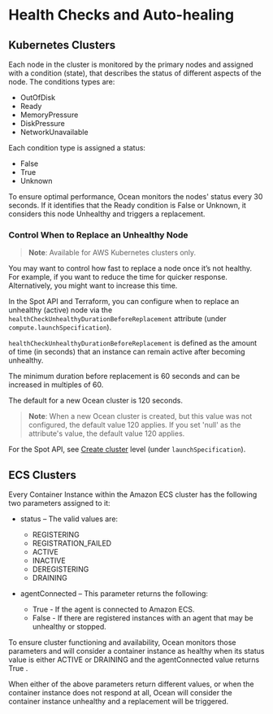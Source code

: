 # Health Checks and Auto-healing

## Kubernetes Clusters

Each node in the cluster is monitored by the primary nodes and assigned with a condition (state), that describes the status of different aspects of the node. The conditions types are:

- OutOfDisk
- Ready
- MemoryPressure
- DiskPressure
- NetworkUnavailable

Each condition type is assigned a status:

- False
- True
- Unknown

To ensure optimal performance, Ocean monitors the nodes' status every 30 seconds. If it identifies that the Ready condition is False or Unknown, it considers this node Unhealthy and triggers a replacement.

###  Control When to Replace an Unhealthy Node

>**Note**: Available for AWS Kubernetes clusters only.

You may want to control how fast to replace a node once it’s not healthy. For example, if you want to reduce the time for quicker response. Alternatively, you might want to increase this time.

In the Spot API and Terraform, you can configure when to replace an unhealthy (active) node via the `healthCheckUnhealthyDurationBeforeReplacement` attribute (under `compute.launchSpecification`).

`healthCheckUnhealthyDurationBeforeReplacement` is defined as the amount of time (in seconds) that an instance can remain active after becoming unhealthy.

The minimum duration before replacement is 60 seconds and can be increased in multiples of 60.

The default for a new Ocean cluster is 120 seconds.


>**Note**:
>  When a new Ocean cluster is created, but this value was not configured, the default value 120 applies.
>  If you set 'null' as the attribute's value, the default value 120 applies.


For the Spot API, see [Create cluster](https://docs.spot.io/api/#tag/Ocean-AWS/operation/OceanAWSClusterCreate) level (under `launchSpecification`).

## ECS Clusters

Every Container Instance within the Amazon ECS cluster has the following two parameters assigned to it:

- status – The valid values are:

  - REGISTERING
  - REGISTRATION_FAILED
  - ACTIVE
  - INACTIVE
  - DEREGISTERING
  - DRAINING

- agentConnected – This parameter returns the following:
  - True - If the agent is connected to Amazon ECS.
  - False - If there are registered instances with an agent that may be unhealthy or stopped.

To ensure cluster functioning and availability, Ocean monitors those parameters and will consider a container instance as healthy when its status value is either ACTIVE or DRAINING and the agentConnected value returns True .

When either of the above parameters return different values, or when the container instance does not respond at all, Ocean will consider the container instance unhealthy and a replacement will be triggered.

